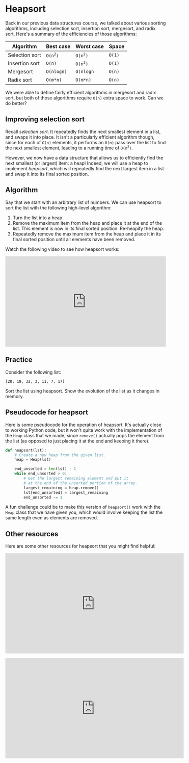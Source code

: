 # Heapsort

Back in our previous data structures course, we talked about various sorting algorithms, including selection sort, insertion sort, mergesort, and radix sort. Here's a summary of the efficiencies of those algorithms:

| Algorithm      | Best case                     | Worst case                    | Space             |
|----------------|-------------------------------|-------------------------------|-------------------|
| Selection sort | <code>O(n<sup>2</sup>)</code> | <code>O(n<sup>2</sup>)</code> | <code>O(1)</code> |
| Insertion sort | <code>O(n)</code>             | <code>O(n<sup>2</sup>)</code> | <code>O(1)</code> |
| Mergesort      | <code>O(nlogn)</code>         | <code>O(nlogn</code>          | <code>O(n)</code> |
| Radix sort     | <code>O(m*n)</code>           | <code>O(m*n)</code>           | <code>O(n)</code> |

We were able to define fairly efficient algorithms in mergesort and radix sort, but both of those algorithms require `O(n)` extra space to work. Can we do better?

## Improving selection sort

Recall *selection sort*. It repeatedly finds the next smallest element in a list, and swaps it into place. It isn't a particularly efficient algorithm though, since for each of `O(n)` elements, it performs an `O(n)` pass over the list to find the next smallest element, leading to a running time of <code>O(n<sup>2</sup>)</code>.

However, we now have a data structure that allows us to efficiently find the next smallest (or largest) item: a heap! Indeed, we will use a heap to implement *heapsort*, which will repeatedly find the next largest item in a list and swap it into its final sorted position.

## Algorithm

Say that we start with an arbitrary list of numbers. We can use heapsort to sort the list with the following high-level algorithm:

1. Turn the list into a heap.
2. Remove the maximum item from the heap and place it at the end of the list. This element is now in its final sorted position. Re-heapify the heap.
3. Repeatedly remove the maximum item from the heap and place it in its final sorted position until all elements have been removed.

Watch the following video to see how heapsort works:

<div
  style="position: relative; padding-bottom: 56.25%; height: 0;">
  <iframe
    src="https://www.youtube.com/embed/5DWpYccmrl4"
    title="YouTube video player"
    frameborder="0"
    allow="accelerometer; autoplay; clipboard-write; encrypted-media; gyroscope; picture-in-picture"
    allowfullscreen
    style="position: absolute; top: 0; left: 0; width: 100%; height: 100%;">
  </iframe>
</div>

## Practice

Consider the following list:

```
[20, 18, 32, 3, 11, 7, 17]
```

Sort the list using heapsort. Show the evolution of the list as it changes in memory.

## Pseudocode for heapsort

Here is some pseudocode for the operation of heapsort. It's actually close to working Python code, but it won't quite work with the implementation of the `Heap` class that we made, since `remove()` actually pops the element from the list (as opposed to just placing it at the end and keeping it there).

```python
def heapsort(lst):
    # Create a new heap from the given list.
    heap = Heap(lst)

    end_unsorted = len(lst) - 1
    while end_unsorted > 0:
        # Get the largest remaining element and put it
        # at the end of the unsorted portion of the array.
        largest_remaining = heap.remove()
        lst[end_unsorted] = largest_remaining
        end_unsorted -= 1
```

A fun challenge could be to make this version of `heapsort()` work with the `Heap` class that we have given you, which would involve keeping the list the same length even as elements are removed.

## Other resources

Here are some other resources for heapsort that you might find helpful:

<iframe width="560" height="315" src="https://www.youtube.com/embed/LbB357_RwlY?si=b7p03u5etpRBX1Ra" title="YouTube video player" frameborder="0" allow="accelerometer; autoplay; clipboard-write; encrypted-media; gyroscope; picture-in-picture; web-share" referrerpolicy="strict-origin-when-cross-origin" allowfullscreen></iframe>
<p></p>
<iframe width="560" height="315" src="https://www.youtube.com/embed/2DmK_H7IdTo?si=hsolS8GCsr72Nmm6" title="YouTube video player" frameborder="0" allow="accelerometer; autoplay; clipboard-write; encrypted-media; gyroscope; picture-in-picture; web-share" referrerpolicy="strict-origin-when-cross-origin" allowfullscreen></iframe>
